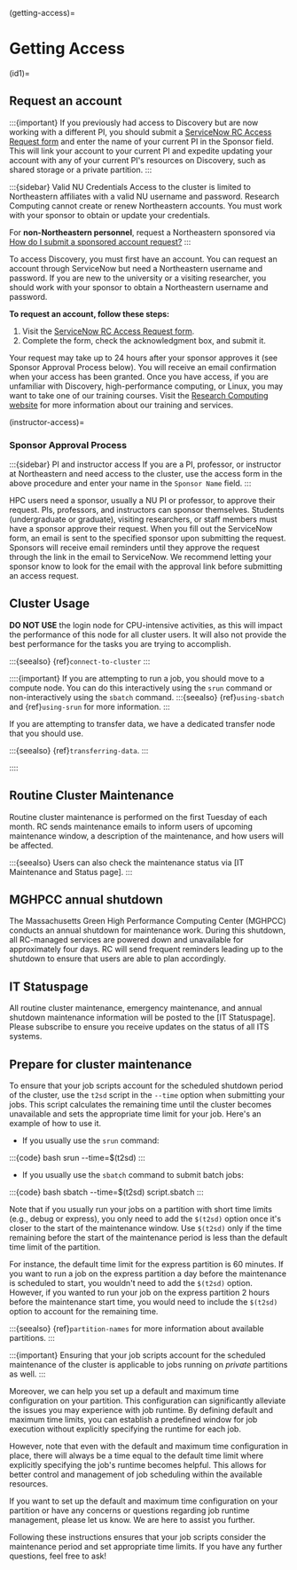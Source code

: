 (getting-access)=

# Getting Access

(id1)=

## Request an account
:::{important}
If you previously had access to Discovery but are now working with a different PI, you should submit a [ServiceNow RC Access Request form] and enter the name of your current PI in the Sponsor field. This will link your account to your current PI and expedite updating your account with any of your current PI's resources on Discovery, such as shared storage or a private partition.
:::

:::{sidebar} Valid NU Credentials
Access to the cluster is limited to Northeastern affiliates with a valid NU username and password. Research Computing cannot create or renew Northeastern accounts. You must work with your sponsor to obtain or update your credentials.

For **non-Northeastern personnel**, request a Northeastern sponsored via [How do I submit a sponsored account request?]
:::

To access Discovery, you must first have an account. You can request an account through ServiceNow but need a Northeastern username and password. If you are new to the university or a visiting researcher, you should work with your sponsor to obtain a Northeastern username and password.



**To request an account, follow these steps:**

1. Visit the [ServiceNow RC Access Request form].
1. Complete the form, check the acknowledgment box, and submit it.

Your request may take up to 24 hours after your sponsor approves it (see Sponsor Approval Process below). You will receive an email confirmation when your access has been granted. Once you have access, if you are unfamiliar with Discovery, high-performance computing, or Linux, you may want to take one of our training courses. Visit the [Research Computing website] for more information about our training and services.

(instructor-access)=

### Sponsor Approval Process

:::{sidebar} PI and instructor access
If you are a PI, professor, or instructor at Northeastern and need access to the cluster, use the access form in the above procedure and enter your name in the `Sponsor Name` field.
:::

HPC users need a sponsor, usually a NU PI or professor, to approve their request. PIs, professors, and instructors can sponsor themselves. Students (undergraduate or graduate), visiting researchers, or staff members must have a sponsor approve their request. When you fill out the ServiceNow form, an email is sent to the specified sponsor upon submitting the request. Sponsors will receive email reminders until they approve the request through the link in the email to ServiceNow. We recommend letting your sponsor know to look for the email with the approval link before submitting an access request.

## Cluster Usage

**DO NOT USE** the login node for CPU-intensive activities, as this will impact the performance of this node for all cluster users. It will also not provide the best performance for the tasks you are trying to accomplish.

:::{seealso}
{ref}`connect-to-cluster`
:::

::::{important}
If you are attempting to run a job, you should move to a compute node. You can do this interactively using the `srun` command or non-interactively using the `sbatch` command.
:::{seealso}
{ref}`using-sbatch` and {ref}`using-srun` for more information.
:::

If you are attempting to transfer data, we have a dedicated transfer node that you should use.

:::{seealso}
{ref}`transferring-data`.
:::

[//]: # (If you have any questions or need further assistance, please email us at [rchelp@northeastern.edu] or book a consultation using the link on our [Consultation page].)
::::

## Routine Cluster Maintenance

Routine cluster maintenance is performed on the first Tuesday of each month. RC sends maintenance emails to inform users of upcoming maintenance window, a description of the maintenance, and how users will be affected.

:::{seealso}
Users can also check the maintenance status via [IT Maintenance and Status page].
:::

## MGHPCC annual shutdown

The Massachusetts Green High Performance Computing Center (MGHPCC) conducts an annual shutdown for maintenance work. During this shutdown, all RC-managed services are powered down and unavailable for approximately four days. RC will send frequent reminders leading up to the shutdown to ensure that users are able to plan accordingly.

## IT Statuspage

All routine cluster maintenance, emergency maintenance, and annual shutdown maintenance information will be posted to the [IT Statuspage]. Please subscribe to ensure you receive updates on the status of all ITS systems.

## Prepare for cluster maintenance

To ensure that your job scripts account for the scheduled shutdown period of the cluster, use the `t2sd` script in the `--time` option when submitting your jobs. This script calculates the remaining time until the cluster becomes unavailable and sets the appropriate time limit for your job. Here's an example of how to use it.

- If you usually use the `srun` command:

:::{code} bash
srun --time=$(t2sd) <srun args>
:::

- If you usually use the `sbatch` command to submit batch jobs:

:::{code} bash
sbatch --time=$(t2sd) script.sbatch
:::

Note that if you usually run your jobs on a partition with short time limits (e.g., debug or express), you only need to add the `$(t2sd)` option once it's closer to the start of the maintenance window. Use `$(t2sd)` only if the time remaining before the start of the maintenance period is less than the default time limit of the partition.

For instance, the default time limit for the express partition is 60 minutes. If you want to run a job on the express partition a day before the maintenance is scheduled to start, you wouldn't need to add the `$(t2sd)` option. However, if you wanted to run your job on the express partition 2 hours before the maintenance start time, you would need to include the `$(t2sd)` option to account for the remaining time.

:::{seealso}
{ref}`partition-names` for more information about available partitions.
:::

:::{important}
Ensuring that your job scripts account for the scheduled maintenance of the cluster is applicable to jobs running on *private* partitions as well.
:::

Moreover, we can help you set up a default and maximum time configuration on your partition. This configuration can significantly alleviate the issues you may experience with job runtime. By defining default and maximum time limits, you can establish a predefined window for job execution without explicitly specifying the runtime for each job.

However, note that even with the default and maximum time configuration in place, there will always be a time equal to the default time limit where explicitly specifying the job's runtime becomes helpful. This allows for better control and management of job scheduling within the available resources.

If you want to set up the default and maximum time configuration on your partition or have any concerns or questions regarding job runtime management, please let us know. We are here to assist you further.

Following these instructions ensures that your job scripts consider the maintenance period and set appropriate time limits. If you have any further questions, feel free to ask!


[Consultation page]: https://rc.northeastern.edu/support/consulting/
[Transferring Data]: https://rc-docs.northeastern.edu/en/latest/using-discovery/transferringdata.html
[research computing website]: https://rc.northeastern.edu/support/training/
[servicenow rc access request form]: https://service.northeastern.edu/tech?id=sc_cat_item&sys_id=0ae24596db535fc075892f17d496199c
[How do I submit a sponsored account request?]: https://service.northeastern.edu/tech?id=kb_article_view&sysparm_article=KB0013989&sys_kb_id=e8381ac48764a594ba9a0fad0ebb3533&spa=1
[rchelp@northeastern.edu]: mailto:rchelp@northeastern.edu
[IT Maintenance and Status]: https://northeastern.statuspage.io/
